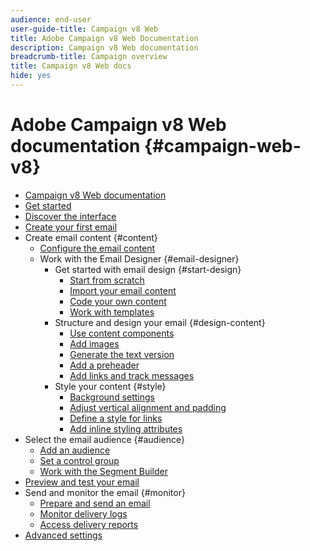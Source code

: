 ```yaml
---
audience: end-user
user-guide-title: Campaign v8 Web
title: Adobe Campaign v8 Web Documentation
description: Campaign v8 Web documentation
breadcrumb-title: Campaign overview
title: Campaign v8 Web docs
hide: yes
---
```


# Adobe Campaign v8 Web documentation {#campaign-web-v8}

+ [Campaign v8 Web documentation](campaign-web-home.md)
+ [Get started](get-started/get-started.md)
+ [Discover the interface](get-started/user-interface.md)
+ [Create your first email](email/create-email.md)
+ Create email content {#content}
  + [Configure the email content](content/edit-content.md)
  + Work with the Email Designer {#email-designer}
    + Get started with email design {#start-design}
      + [Start from scratch ](content/create-email-content.md)
      + [Import your email content](content/existing-content.md)
      + [Code your own content](content/code-content.md)
      + [Work with templates](content/email-templates.md)
    + Structure and design your email {#design-content}
      + [Use content components](content/content-components.md)
      + [Add images](content/add-assets.md)
      + [Generate the text version](content/text-version-email.md)
      + [Add a preheader](content/preheader.md)
      + [Add links and track messages](content/message-tracking.md)
    + Style your content {#style}
      + [Background settings](content/backgrounds.md)
      + [Adjust vertical alignment and padding](content/adjusting-vertical-alignment-and-padding.md)
      + [Define a style for links](content/styling-links.md)
      + [Add inline styling attributes](content/adding-inline-styling-attributes.md)
+ Select the email audience {#audience}
  + [Add an audience](audience/add-audience.md)
  + [Set a control group](audience/control-group.md)
  + [Work with the Segment Builder](audience/segment-builder.md)
+ [Preview and test your email](preview-test/preview-test.md) 
+ Send and monitor the email {#monitor}
  + [Prepare and send an email](monitor/prepare-send.md)
  + [Monitor delivery logs](monitor/delivery-logs.md)
  + [Access delivery reports](monitor/reports.md)
+ [Advanced settings](advanced-settings/delivery-settings.md)